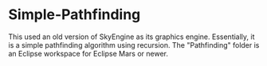 # Simple-Pathfinding

This used an old version of SkyEngine as its graphics engine. Essentially, it is a simple pathfinding algorithm using recursion. The "Pathfinding" folder is an Eclipse workspace for Eclipse Mars or newer.
